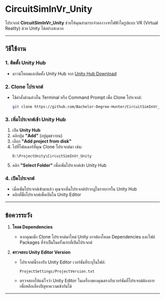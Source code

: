 ﻿# **CircuitSimInVr_Unity**

โปรเจกต์ **CircuitSimInVr_Unity** ช่วยให้คุณสามารถจำลองวงจรไฟฟ้าในรูปแบบ VR (Virtual Reality) ด้วย Unity ได้อย่างสะดวก

---

## **วิธีใช้งาน**

### 1. **ติดตั้ง Unity Hub**
   - ดาวน์โหลดและติดตั้ง Unity Hub จาก [Unity Hub Download](https://unity.com/download)

### 2. **Clone โปรเจกต์**
   - ใช้คำสั่งด้านล่างใน Terminal หรือ Command Prompt เพื่อ Clone โปรเจกต์:
     ```bash
     git clone https://github.com/Bachelor-Degree-Hunter/CircuitSimInVr_Unity.git
     ```

### 3. **เพิ่มโปรเจกต์เข้า Unity Hub**
   1. เปิด **Unity Hub**
   2. คลิกปุ่ม **"Add"** (อยู่มุมขวาบน)
   3. เลือก **"Add project from disk"**
   4. ไปที่โฟลเดอร์ที่คุณ Clone โปรเจกต์มา เช่น:
      ```
      D:\ProjectUnity\CircuitSimInVr_Unity
      ```
   5. คลิก **"Select Folder"** เพื่อเพิ่มโปรเจกต์เข้า Unity Hub

### 4. **เปิดโปรเจกต์**
   - เมื่อเพิ่มโปรเจกต์เข้ามาแล้ว คุณจะเห็นโปรเจกต์ปรากฏในรายการใน Unity Hub
   - คลิกที่ชื่อโปรเจกต์เพื่อเปิดใน Unity Editor

---

## **ข้อควรระวัง**
1. **โหลด Dependencies**
   - หากคุณเพิ่ง Clone โปรเจกต์มาใหม่ Unity อาจต้องโหลด Dependencies และไฟล์ Packages ที่จำเป็นในครั้งแรกที่เปิดโปรเจกต์

2. **ตรวจสอบ Unity Editor Version**
   - โปรเจกต์นี้รองรับ Unity Editor เวอร์ชันที่ระบุในไฟล์:
     ```
     ProjectSettings/ProjectVersion.txt
     ```
   - ตรวจสอบให้แน่ใจว่า Unity Editor ในเครื่องของคุณตรงกับเวอร์ชันที่โปรเจกต์ต้องการ เพื่อหลีกเลี่ยงปัญหาความเข้ากันได้

---
